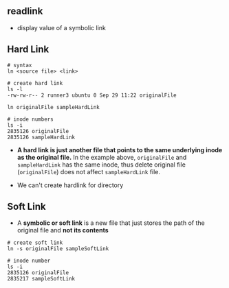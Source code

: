## readlink
- display value of a symbolic link

## Hard Link
```shell script
# syntax
ln <source file> <link>

# create hard link
ls -l
-rw-rw-r-- 2 runner3 ubuntu 0 Sep 29 11:22 originalFile

ln originalFile sampleHardLink

# inode numbers
ls -i
2835126 originalFile
2835126 sampleHardLink
```

- **A hard link is just another file that points to the same underlying inode as the original file.**
In the example above, `originalFile` and `sampleHardLink` has the same inode, thus delete original file (`originalFile`) does not affect `sampleHardLink` file. 

- We can't create hardlink for directory

## Soft Link
- A **symbolic or soft link** is a new file that just stores the path of the original file and **not its contents**

```shell script
# create soft link
ln -s originalFile sampleSoftLink

# inode number
ls -i
2835126 originalFile
2835217 sampleSoftLink
```